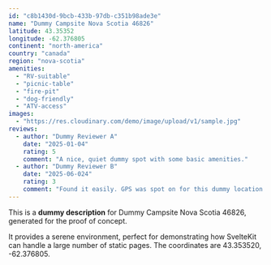 ```yaml
---
id: "c8b1430d-9bcb-433b-97db-c351b98ade3e"
name: "Dummy Campsite Nova Scotia 46826"
latitude: 43.35352
longitude: -62.376805
continent: "north-america"
country: "canada"
region: "nova-scotia"
amenities:
  - "RV-suitable"
  - "picnic-table"
  - "fire-pit"
  - "dog-friendly"
  - "ATV-access"
images:
  - "https://res.cloudinary.com/demo/image/upload/v1/sample.jpg"
reviews:
  - author: "Dummy Reviewer A"
    date: "2025-01-04"
    rating: 5
    comment: "A nice, quiet dummy spot with some basic amenities."
  - author: "Dummy Reviewer B"
    date: "2025-06-024"
    rating: 3
    comment: "Found it easily. GPS was spot on for this dummy location."
---
```


This is a **dummy description** for Dummy Campsite Nova Scotia 46826, generated for the proof of concept.

It provides a serene environment, perfect for demonstrating how SvelteKit can handle a large number of static pages. The coordinates are 43.353520, -62.376805.
